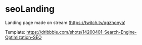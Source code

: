 # seoLanding
Landing page made on stream (https://twitch.tv/qqzhonya)

Template: https://dribbble.com/shots/14200401-Search-Engine-Optimization-SEO
